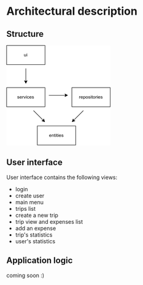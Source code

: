 # Architectural description

## Structure
<img src="pictures/structure-subfolders.png"> 

## User interface
User interface contains the following views:
- login 
- create user
- main menu
- trips list
- create a new trip
- trip view and expenses list
- add an expense
- trip's statistics
- user's statistics


## Application logic
coming soon :)
